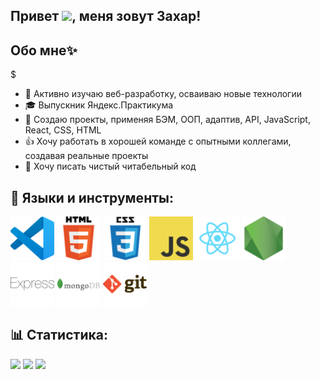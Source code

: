 ## Привет <img src="https://github.com/blackcater/blackcater/raw/main/images/Hi.gif" height="26"/>, меня зовут Захар!


## Обо мне✨

&dollar;
 - :mag_right:  Активно изучаю веб-разработку, осваиваю новые технологии
 - :mortar_board: Выпускник Яндекс.Практикума
 - :memo: Создаю проекты, применяя БЭМ, ООП, адаптив, API, JavaScript, React, CSS, HTML
 - :thumbsup: Хочу работать в хорошей команде с опытными коллегами, создавая реальные проекты
 - :memo: Хочу писать чистый читабельный код

## :hammer: Языки и инструменты:
<p>
<img src="https://raw.githubusercontent.com/github/explore/80688e429a7d4ef2fca1e82350fe8e3517d3494d/topics/visual-studio-code/visual-studio-code.png" alt="VS Code" height="70">
<img src="https://raw.githubusercontent.com/github/explore/80688e429a7d4ef2fca1e82350fe8e3517d3494d/topics/html/html.png" alt="HTML" height="70">
<img src="https://raw.githubusercontent.com/github/explore/80688e429a7d4ef2fca1e82350fe8e3517d3494d/topics/css/css.png" alt="CSS" height="70" >
<img src="https://raw.githubusercontent.com/github/explore/80688e429a7d4ef2fca1e82350fe8e3517d3494d/topics/javascript/javascript.png" alt="Javascript" height="70">
<img src="https://raw.githubusercontent.com/github/explore/80688e429a7d4ef2fca1e82350fe8e3517d3494d/topics/react/react.png" alt="React" height="70">
<img src="https://raw.githubusercontent.com/github/explore/80688e429a7d4ef2fca1e82350fe8e3517d3494d/topics/nodejs/nodejs.png" alt="NodeJS" height="70">
<img src="https://raw.githubusercontent.com/github/explore/80688e429a7d4ef2fca1e82350fe8e3517d3494d/topics/express/express.png" alt="Express" height="70">
<img src="https://raw.githubusercontent.com/github/explore/80688e429a7d4ef2fca1e82350fe8e3517d3494d/topics/mongodb/mongodb.png" alt="Express" height="70">
<img src="https://raw.githubusercontent.com/github/explore/80688e429a7d4ef2fca1e82350fe8e3517d3494d/topics/git/git.png" alt="git" height="70">
</p>

## :bar_chart: Статистика: 

![](https://github-profile-summary-cards.vercel.app/api/cards/repos-per-language?username=MenshikovZakhar&theme=github_dark) 
![](https://github-profile-summary-cards.vercel.app/api/cards/stats?username=MenshikovZakhar&theme=github_dark)
![](https://github-profile-summary-cards.vercel.app/api/cards/profile-details?username=MenshikovZakhar&theme=github_dark)
